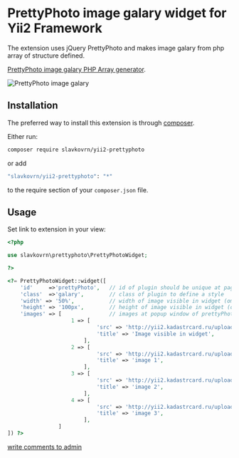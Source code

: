 # PrettyPhoto image galary widget for Yii2 Framework

The extension uses jQuery PrettyPhoto and makes image galary from php array of structure defined.

[PrettyPhoto image galary PHP Array generator](http://yii2.kadastrcard.ru/prettyphoto).

![PrettyPhoto image galary](http://yii2.kadastrcard.ru/uploads/prettyphoto.jpg)

## Installation

The preferred way to install this extension is through [composer](http://getcomposer.org/download/).

Either run:

```bash
composer require slavkovrn/yii2-prettyphoto
```

or add

```bash
"slavkovrn/yii2-prettyphoto": "*"
```

to the require section of your `composer.json` file.

Usage
-----

Set link to extension in your view:

```php
<?php

use slavkovrn\prettyphoto\PrettyPhotoWidget;

?>

<?= PrettyPhotoWidget::widget([
    'id'     =>'prettyPhoto',   // id of plugin should be unique at page
    'class'  =>'galary',        // class of plugin to define a style
    'width' => '50%',           // width of image visible in widget (omit - initial width)
    'height' => '100px',        // height of image visible in widget (omit - initial height)
    'images' => [               // images at popup window of prettyPhoto galary
                    1 => [
                            'src' => 'http://yii2.kadastrcard.ru/uploads/prettyphoto/image1.jpg',
                            'title' => 'Image visible in widget',
                        ],
                    2 => [
                            'src' => 'http://yii2.kadastrcard.ru/uploads/prettyphoto/image2.jpg',
                            'title' => 'image 1',
                        ],
                    3 => [
                            'src' => 'http://yii2.kadastrcard.ru/uploads/prettyphoto/image3.jpg',
                            'title' => 'image 2',
                        ],
                    4 => [
                            'src' => 'http://yii2.kadastrcard.ru/uploads/prettyphoto/image4.jpg',
                            'title' => 'image 3',
                        ],
                ]
]) ?>
```
<a href="mailto:slavko.chita@gmail.com">write comments to admin</a>
